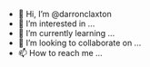 - 👋 Hi, I’m @darronclaxton
- 👀 I’m interested in ...
- 🌱 I’m currently learning ...
- 💞️ I’m looking to collaborate on ...
- 📫 How to reach me ...

<!---
darronclaxton/darronclaxton is a ✨ special ✨ repository because its `README.md` (this file) appears on your GitHub profile.
You can click the Preview link to take a look at your changes.
--->
